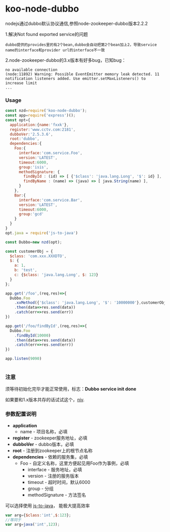 # koo-node-dubbo
nodejs通过dubbo默认协议通信,参照node-zookeeper-dubbo版本2.2.2

1.解决Not found exported service的问题

    dubbo提供的provides里的有2个bean,dubbo会自动把第2个bean加上2，导致service name的interface和provider url的interface不一致

2.node-zookeeper-dubbo的3.x版本有好多bug，已知bug：

    no available connection
    (node:11892) Warning: Possible EventEmitter memory leak detected. 11 notification listeners added. Use emitter.setMaxListeners() to increase limit 
    ...
    


### Usage

```javascript
const nzd=require('koo-node-dubbo');
const app=require('express')();
const opt={
  application:{name:'fxxk'},
  register:'www.cctv.com:2181',
  dubboVer:'2.5.3.6',
  root:'dubbo',
  dependencies:{
    Foo:{
      interface:'com.service.Foo',
      version:'LATEST',
      timeout:6000,
      group:'isis',
      methodSignature: {
        findById : (id) => [ {'$class': 'java.lang.Long', '$': id} ],
        findByName : (name) => (java) => [ java.String(name) ],
      }
    },
    Bar:{
      interface:'com.service.Bar',
      version:'LATEST',
      timeout:6000,
      group:'gcd'
    }
  }  
}
opt.java = require('js-to-java')

const Dubbo=new nzd(opt);

const customerObj = {
  $class: 'com.xxx.XXXDTO',
  $: {
    a: 1,
    b: 'test',
    c: {$class: 'java.lang.Long', $: 123}
  }
};

app.get('/foo',(req,res)=>{
  Dubbo.Foo
    .xxMethod({'$class': 'java.lang.Long', '$': '10000000'},customerObj)
    .then(data=>res.send(data))
    .catch(err=>res.send(err))
})

app.get('/foo/findById',(req,res)=>{
  Dubbo.Foo
    .findById(10000)
    .then(data=>res.send(data))
    .catch(err=>res.send(err))
})

app.listen(9090)



```
### 注意

须等待初始化完毕才能正常使用，标志：**Dubbo service init done**

如果要和1.x版本共存的话试试这个，[niv](https://github.com/scott113341/npm-install-version).

### 参数配置说明
- **application**
  * name - 项目名称，必填
- **register** - zookeeper服务地址，必填
- **dubboVer** - dubbo版本，必填
- **root** - 注册到zookeeper上的根节点名称
- **dependencies** - 依赖的服务集，必填
  * Foo - 自定义名称，这里方便起见用Foo作为事例，必填
    * interface - 服务地址，必填
    * version - 注册的服务版本
    * timeout	-	超时时间，默认6000
    * group	-	分组
    * methodSignature	-	方法签名

可以选择使用  [js-to-java](https://github.com/node-modules/js-to-java)， 能极大提高效率
```javascript
var arg={$class:'int',$:123};
//等同于
var arg=java('int',123);
```


[npm-image]:http://img.shields.io/npm/v/node-zookeeper-dubbo.svg?style=flat-square
[npm-url]:https://npmjs.org/package/node-zookeeper-dubbo?style=flat-square
[downloads-image]:http://img.shields.io/npm/dm/node-zookeeper-dubbo.svg?style=flat-square
